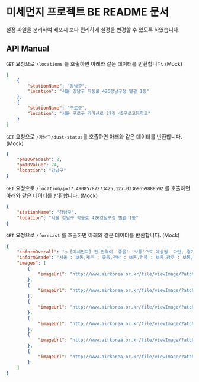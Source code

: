 # 미세먼지 프로젝트 BE README 문서

설정 파일을 분리하여 배포시 보다 편리하게 설정을 변경할 수 있도록 하였습니다.

## API Manual

`GET` 요청으로 `/locations` 를 호출하면 아래와 같은 데이터를 반환합니다. (Mock)

```json
[
    {
        "stationName": "강남구",
        "location": "서울 강남구 학동로 426강남구청 별관 1동"
    },
    {
        "stationName": "구로구",
        "location": "서울 구로구 가마산로 27길 45구로고등학교"
    }
]
```

`GET` 요청으로 `/강남구/dust-status`를 호출하면 아래와 같은 데이터를 반환합니다. (Mock)

```json
{
    "pm10Grade1h": 2,
    "pm10Value": 74,
    "location": "강남구"
}
```

`GET` 요청으로 `/location/@=37.49085787273425,127.03369659888592` 를 호출하면 아래와 같은 데이터를 반환합니다. (Mock)

```json
{
    "stationName": "강남구",
    "location": "서울 강남구 학동로 426강남구청 별관 1동"
}
```

`GET` 요청으로 `/forecast` 를 호출하면 아래와 같은 데이터를 반환합니다. (Mock)

```json
{
    "informOverall": "○ [미세먼지] 전 권역이 '좋음'∼'보통'으로 예상됨. 다만, 경기남부·충청권은 오전에 일시적으로 '나쁨' 수준일 것으로 예상됨.",
    "informGrade": "서울 : 보통,제주 : 좋음,전남 : 보통,전북 : 보통,광주 : 보통,경남 : 좋음,경북 : 좋음,울산 : 좋음,대구 : 좋음,부산 : 좋음,충남 : 보통,충북 : 보통,세종 : 보통,대전 : 보통,영동 : 좋음,영서 : 보통,경기남부 : 보통,경기북부 : 보통,인천 : 보통",
    "images": [
        {
            "imageUrl": "http://www.airkorea.or.kr/file/viewImage/?atch_id=138845"
        },
        {
            "imageUrl": "http://www.airkorea.or.kr/file/viewImage/?atch_id=138846"
        },
        {
            "imageUrl": "http://www.airkorea.or.kr/file/viewImage/?atch_id=138847"
        },
        {
            "imageUrl": "http://www.airkorea.or.kr/file/viewImage/?atch_id=138848"
        },
        {
            "imageUrl": "http://www.airkorea.or.kr/file/viewImage/?atch_id=138849"
        },
        {
            "imageUrl": "http://www.airkorea.or.kr/file/viewImage/?atch_id=138850"
        }
    ]
}
```
